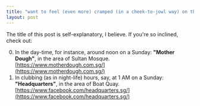 ```yaml
---
title: "want to feel (even more) cramped (in a cheek-to-jowl way) on the island of Singapore? A few places to check out "
layout: post
---
```


The title of this post is self-explanatory, I believe. If you're so inclined,
check out:

0. In the day-time, for instance, around noon on a Sunday: **"Mother Dough"**, in the area of Sultan Mosque. 
[https://www.motherdough.com.sg/](https://www.motherdough.com.sg/)
0. In clubbing (as in night-life) hours, say, at 1 AM on a Sunday: **"Headquarters"**, in the area of Boat Quay.
[https://www.facebook.com/headquarters.sg/](https://www.facebook.com/headquarters.sg/)
